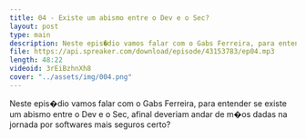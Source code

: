 ```yaml
---
title: 04 - Existe um abismo entre o Dev e o Sec?
layout: post
type: main
description: Neste epis�dio vamos falar com o Gabs Ferreira, para entender se existe um abismo entre o Dev e o Sec, afinal deveriam andar de m�os dadas na jornada por softwares mais seguros certo?
file: https://api.spreaker.com/download/episode/43153783/ep04.mp3
length: 48:22
videoid: 3rEiBzhnXh8
cover: "../assets/img/004.png"
---
```


Neste epis�dio vamos falar com o Gabs Ferreira, para entender se existe um abismo entre o Dev e o Sec, afinal deveriam andar de m�os dadas na jornada por softwares mais seguros certo?